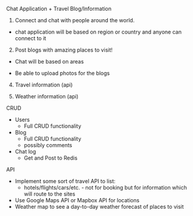 Chat Application + Travel Blog/Information

1. Connect and chat with people around the world.

- chat application will be based on region or country and anyone can connect to it

2. Post blogs with amazing places to visit!

- Chat will be based on areas

- Be able to upload photos for the blogs

4. Travel information (api)

5. Weather information (api)

CRUD

- Users
  - Full CRUD functionality
- Blog
  - Full CRUD functionality
  - possibly comments
- Chat log
  - Get and Post to Redis

API

- Implement some sort of travel API to list:
  - hotels/flights/cars/etc. - not for booking but for information which will route to the sites
- Use Google Maps API or Mapbox API for locations
- Weather map to see a day-to-day weather forecast of places to visit
